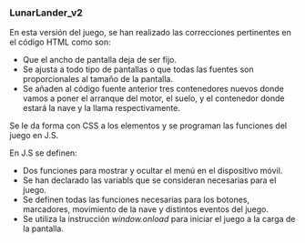 ### **LunarLander_v2**
En esta versión del juego, se han realizado las correcciones pertinentes en el código HTML como son: 
* Que el ancho de pantalla deja de ser fijo. 
* Se ajusta a todo tipo de pantallas o que todas las fuentes son proporcionales al tamaño de la pantalla.
* Se añaden al código fuente anterior tres contenedores nuevos donde vamos a poner el arranque del motor, el suelo, y el contenedor donde estará la nave y la llama respectivamente.  

Se le da forma con CSS a los elementos y se programan las funciones del juego en J.S.  

En J.S se definen:  
* Dos funciones para mostrar y ocultar el menú en el dispositivo móvil.  
* Se han declarado las variabls que se consideran necesarias para el juego.  
* Se definen todas las funciones necesarias para los botones, marcadores, movimiento de la nave y distintos eventos del juego.  
* Se utiliza la instrucción _window.onload_ para iniciar el juego a la carga de la pantalla.
